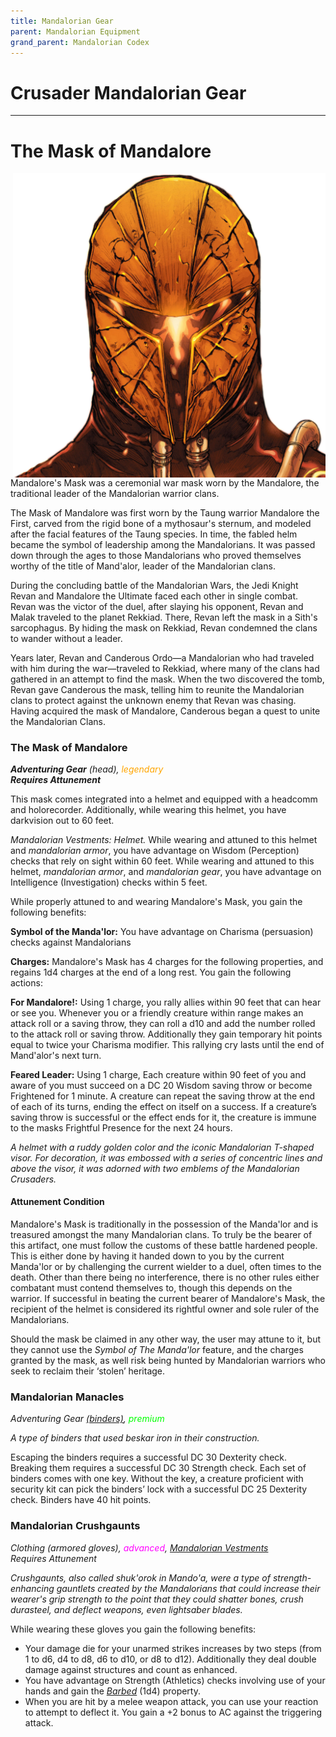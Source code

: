 ```yaml
---
title: Mandalorian Gear
parent: Mandalorian Equipment
grand_parent: Mandalorian Codex
---
```


# Crusader Mandalorian Gear
---

# The Mask of Mandalore 

<img src='../../../Images/maskofmandalore.png' style='float:right; width:500px;'>

Mandalore's Mask was a ceremonial war mask worn by the Mandalore, the traditional leader of the Mandalorian warrior clans.

The Mask of Mandalore was first worn by the Taung warrior Mandalore the First, carved from the rigid bone of a mythosaur's sternum, and modeled after the facial features of the Taung species. In time, the fabled helm became the symbol of leadership among the Mandalorians. It was passed down through the ages to those Mandalorians who proved themselves worthy of the title of Mand'alor, leader of the Mandalorian clans.

During the concluding battle of the Mandalorian Wars, the Jedi Knight Revan and Mandalore the Ultimate faced each other in single combat. Revan was the victor of the duel, after slaying his opponent, Revan and Malak traveled to the planet Rekkiad. There, Revan left the mask in a Sith's sarcophagus. By hiding the mask on Rekkiad, Revan condemned the clans to wander without a leader.

Years later, Revan and Canderous Ordo—a Mandalorian who had traveled with him during the war—traveled to Rekkiad, where many of the clans had gathered in an attempt to find the mask. When the two discovered the tomb, Revan gave Canderous the mask, telling him to reunite the Mandalorian clans to protect against the unknown enemy that Revan was chasing.  Having acquired the mask of Mandalore, Canderous began a quest to unite the Mandalorian Clans.

### The Mask of Mandalore

***Adventuring Gear** (head), <font style="color:orange">legendary</font>
<br> **Requires Attunement***

This mask comes integrated into a helmet and equipped with a headcomm and holorecorder. Additionally, while wearing this helmet, you have darkvision out to 60 feet.

*Mandalorian Vestments: Helmet.* While wearing and attuned to this helmet and *mandalorian armor*, you have advantage on Wisdom (Perception) checks that rely on sight within 60 feet. While wearing and attuned to this helmet, *mandalorian armor*, and *mandalorian gear*, you have advantage on Intelligence (Investigation) checks within 5 feet.

While properly attuned to and wearing Mandalore's Mask, you gain the following benefits:

**Symbol of the Manda'lor:** You have advantage on Charisma (persuasion) checks against Mandalorians 

**Charges:** Mandalore's Mask has 4 charges for the following properties, and regains 1d4 charges at the end of a long rest. You gain the following actions:

**For Mandalore!:** Using 1 charge, you rally allies within 90 feet that can hear or see you. Whenever you or a friendly creature within range makes an attack roll or a saving throw, they can roll a d10 and add the number rolled to the attack roll or saving throw. Additionally they gain temporary hit points equal to twice your Charisma modifier. This rallying cry lasts until the end of Mand'alor's next turn.

**Feared Leader:** Using 1 charge, Each creature within 90 feet of you and aware of you must succeed on a DC 20 Wisdom saving throw or become Frightened for 1 minute. A creature can repeat the saving throw at the end of each of its turns, ending the effect on itself on a success. If a creature’s saving throw is successful or the effect ends for it, the creature is immune to the masks Frightful Presence for the next 24 hours.
<br>

*A helmet with a ruddy golden color and the iconic Mandalorian T-shaped visor. For decoration, it was embossed with a series of concentric lines and above the visor, it was adorned with two emblems of the Mandalorian Crusaders.*

#### Attunement Condition
Mandalore's Mask is traditionally in the possession of the Manda'lor and is treasured amongst the many Mandalorian clans. To truly be the bearer of this artifact, one must follow the customs of these battle hardened people. This is either done by having it handed down to you by the current Manda'lor or by challenging the current wielder to a duel, often times to the death. Other than there being no interference, there is no other rules either combatant must contend themselves to, though this depends on the warrior. If successful in beating the current bearer of Mandalore's Mask, the recipient of the helmet is considered its rightful owner and sole ruler of the Mandalorians.

Should the mask be claimed in any other way, the user may attune to it, but they cannot use the *Symbol of The Manda'lor* feature, and the charges granted by the mask, as well risk being hunted by Mandalorian warriors who seek to reclaim their ‘stolen’ heritage. 




### Mandalorian Manacles
*Adventuring Gear [(binders)](https://sw5e.com/loot/adventuringGear/?search=Binders), <font style="color:lime">premium</font>*

*A type of binders that used beskar iron in their construction.*

Escaping the binders requires a successful DC 30 Dexterity check. Breaking them requires a successful DC 30 Strength check. Each set of binders comes with one key. Without the key, a creature proficient with security kit can pick the binders’ lock with a successful DC 25 Dexterity check. Binders have 40 hit points.

### Mandalorian Crushgaunts
*Clothing (armored gloves), <font style="color:fuchsia">advanced</font>, [Mandalorian Vestments](https://drakeryzer.github.io/DrakeSW5E/Mandalorian%20Codex/Mandalorian%20Equipment/Index.html#mandalorian-vestments)*
<br> *Requires Attunement*

*Crushgaunts, also called shuk'orok in Mando'a, were a type of strength-enhancing gauntlets created by the Mandalorians that could increase their wearer's grip strength to the point that they could shatter bones, crush durasteel, and deflect weapons, even lightsaber blades.*

While wearing these gloves you gain the following benefits:
- Your damage die for your unarmed strikes increases by two steps (from 1 to d6, d4 to d8, d6 to d10, or d8 to d12). Additionally they deal double damage against structures and count as enhanced.
- You have advantage on Strength (Athletics) checks involving use of your hands and gain the [*Barbed*](https://sw5e.com/rules/wh/equipment#barbed) (1d4) property.
- When you are hit by a melee weapon attack, you can use your reaction to attempt to deflect it. You gain a +2 bonus to AC against the triggering attack.
